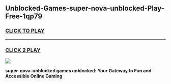 
## Unblocked-Games-super-nova-unblocked-Play-Free-1qp79
<h3>
<a href="https://premium76.site?title=super-nova-unblocked&ref=18A1">CLICK TO PLAY</a></h3>
<hr>

<h3>
<a href="https://premium76.site?title=super-nova-unblocked&ref=18A1">CLICK 2 PLAY</a>
  
</h3>

<a href="https://premium76.site?title=super-nova-unblocked&ref=18A1"><img src="https://clearcache.store/games.png"></a>


**super-nova-unblocked games unblocked: Your Gateway to Fun and Accessible Online Gaming**
